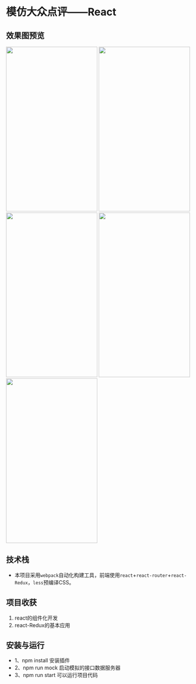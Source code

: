 # 模仿大众点评——React

## 效果图预览

<img src="https://wkongl.github.io/React/static/1.png" width="250" height="450">  <img src="https://wkongl.github.io/React/static/2.png" width="250" height="450">  <img src="https://wkongl.github.io/React/static/3.png" width="250" height="450">  <img src="https://wkongl.github.io/React/static/4.png" width="250" height="450">  <img src="https://wkongl.github.io/React/static/5.png" width="250" height="450">  

## 技术栈

- 本项目采用`webpack`自动化构建工具，前端使用`react`+`react-router`+`react-Redux`，`less`预编译CSS。

## 项目收获

1. react的组件化开发
2. react-Redux的基本应用

## 安装与运行
- 1、npm install 安装插件  
- 2、npm run mock 启动模拟的接口数据服务器  
- 3、npm run start 可以运行项目代码